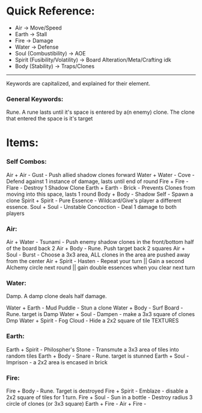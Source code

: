 # Quick Reference:
- Air -> Move/Speed
- Earth -> Stall
- Fire -> Damage 
- Water ->  Defense
- Soul (Combustibility) -> AOE
- Spirit (Fusibility/Volatility) -> Board Alteration/Meta/Crafting idk
- Body (Stability) -> Traps/Clones

---

Keywords are capitalized, and explained for their element.
### General Keywords:
Rune. A rune lasts until it's space is  entered by a(n enemy) clone. The clone that entered the space is it's target


# Items:
### Self Combos:
Air + Air - Gust - Push allied shadow clones forward
Water + Water - Cove - Defend against 1 instance of damage, lasts until end of round
Fire + Fire - Flare - Destroy 1 Shadow Clone
Earth + Earth - Brick - Prevents Clones from moving into this space, lasts 1 round
Body + Body - Shadow Self  - Spawn a clone
Spirit + Spirit - Pure Essence - Wildcard/Give's player a different essence.
Soul + Soul - Unstable Concoction - Deal 1 damage to both players

### Air:
Air + Water - Tsunami - Push enemy shadow clones in the front/bottom half of the board back 2
Air + Body - Rune. Push target back 2 squares
Air + Soul - Burst - Choose a 3x3 area, ALL clones in the area are pushed away from the center
Air +  Spirit - Hasten - Repeat your turn || Gain a second Alchemy circle next round || gain double essences when you clear next turn

### Water:
Damp. A damp clone deals half damage.

Water + Earth - Mud Puddle - Stun a clone
Water + Body -  Surf Board - Rune. target is Damp
Water + Soul - Dampen - make a 3x3 square of clones Dmp
Water + Spirit - Fog Cloud - Hide a 2x2 square of tile TEXTURES

### Earth:
Earth + Spirit - Philospher's Stone - Transmute a 3x3 area of tiles into random tiles
Earth + Body - Snare - Rune. target is stunned
Earth + Soul - Imprison - a 2x2 area is encased in brick


### Fire:
Fire + Body - Rune. Target is destroyed
Fire + Spirit - Emblaze - disable a 2x2 square of tiles for 1 turn. 
Fire + Soul - Sun in a bottle - Destroy radius 3 circle of clones (or 3x3 square)
Earth + Fire - 
Air + Fire - 